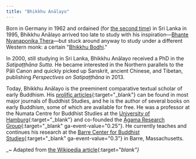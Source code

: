 ```yaml
---
title: "Bhikkhu Anālayo"
---
```


Born in Germany in 1962 and ordained (for [the second time](https://www.buddhistinquiry.org/article/life-of-a-meditator-part-1-an-interview-with-bhikkhu-analayo/)) in Sri Lanka in 1995, Bhikkhu Anālayo arrived too late to study with his inspiration—[Bhante Nyanaponika Thera](/authors/nyanaponika)—but stuck around anyway to study under a different Western monk: a certain "[Bhikkhu Bodhi](/authors/bodhi)."

In 2000, still studying in Sri Lanka, Bhikkhu Anālayo received a PhD in the _Satipaṭṭhāna Sutta_. He became interested in the Northern parallels to the Pāli Canon and quickly picked up Sanskrit, ancient Chinese, and Tibetan, publishing _Perspectives on Satipaṭṭhāna_ in 2013.

Today, Bhikkhu Anālayo is the preeminent comparative textual scholar of early Buddhism. His [prolific articles](https://www.buddhismuskunde.uni-hamburg.de/en/personen/analayo.html){:target="_blank"} can be found in most major journals of Buddhist Studies, and he is the author of several books on early Buddhism, some of which are available for free. He was a professor at the Numata Centre for Buddhist Studies at the [University of Hamburg](https://www.buddhismuskunde.uni-hamburg.de/fileadmin/pdf/analayo/publications.htm){:target="_blank"} and co-founded the [Āgama Research Group](https://agamaresearch.dila.edu.tw/?page_id=48){:target="_blank" ga-event-value="0.25"}. He currently teaches and continues his research at the [Barre Center for Buddhist Studies](https://www.buddhistinquiry.org/teacher/bhikkhu-analayo/){:target="_blank" ga-event-value="0.3"} in Barre, Massachusetts.

_~ Adapted from [the Wikipedia article](https://en.wikipedia.org/wiki/Bhikkhu_Analayo){:target="_blank"}_
